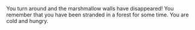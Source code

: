 You turn around and the marshmallow walls have disappeared! 
You remember that you have been stranded in a forest for some time. 
You are cold and hungry. 